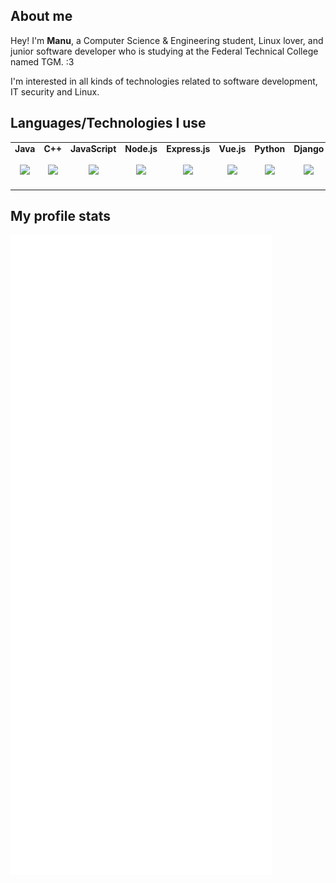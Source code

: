 ## About me

Hey! I'm **Manu**, a Computer Science & Engineering student, Linux lover, and junior software developer who is studying at the Federal Technical College named TGM. :3

I'm interested in all kinds of technologies related to software development, IT security and Linux.


## Languages/Technologies I use

<table>
  <tbody>
    <tr valign="top">
      <td width="12.5%" align="center">
        <strong>Java</strong><br><br>
        <img height="64px" src="https://cdn.svgporn.com/logos/java.svg">
      </td>
       <td width="12.5%" align="center">
        <strong>C++</strong><br><br>
        <img height="64px" src="https://cdn.svgporn.com/logos/c-plusplus.svg">
      </td>
      <td width="12.5%" align="center">
        <strong>JavaScript</strong><br><br>
        <img height="64px" src="https://cdn.svgporn.com/logos/javascript.svg">
      </td>
      <td width="12.5%" align="center">
        <strong>Node.js</strong><br><br>
        <img height="64px" src="https://cdn.svgporn.com/logos/nodejs-icon.svg">
      </td>
       <td width="12.5%" align="center">
        <strong>Express.js</strong><br><br>
        <img height="64px" src="https://cdn.svgporn.com/logos/express.svg">
      </td>
      <td width="12.5%" align="center">
        <strong>Vue.js</strong><br><br>
        <img height="64px" src="https://cdn.svgporn.com/logos/vue.svg">
      </td>
      <td width="12.5%" align="center">
        <strong>Python</strong><br><br>
        <img height="64px" src="https://cdn.svgporn.com/logos/python.svg">
      </td>
       <td width="12.5%" align="center">
        <strong>Django</strong><br><br>
        <img height="64px" src="https://cdn.svgporn.com/logos/django-icon.svg">
      </td>
      <td width="12.5%" align="center">
        <strong>Docker</strong><br><br>
        <img height="64px" src="https://cdn.svgporn.com/logos/docker-icon.svg">
      </td>
      <td width="12.5%" align="center">
        <strong>Jetbrains IDEs</strong><br><br>
        <img height="64px" src="https://cdn.svgporn.com/logos/jetbrains.svg">
      </td>
    </tr>
  </tbody>
</table>

## My profile stats

![page-click](https://github.com/MfellnerDev/MfellnerDev/blob/main/github-metrics.svg)
